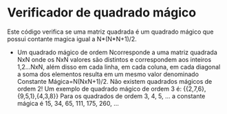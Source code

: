 # Verificador de quadrado mágico
Este código verifica se uma matriz quadrada é um quadrado mágico que possui contante magica igual a N*(N*N+1)/2.

- Um quadrado mágico de ordem Ncorresponde a uma matriz quadrada NxN onde os NxN valores são distintos e correspondem aos inteiros 1,2...NxN, além disso em cada linha, em cada coluna, em cada diagonal a soma dos elementos resulta em um mesmo valor denominado Constante Mágica=N(NxN+1)/2. Não existem quadrados mágicos de ordem 2! Um exemplo de quadrado mágico de ordem 3 é: {{2,7,6},{9,5,1},{4,3,8}} Para os quadrados de ordem 3, 4, 5,  ... a constante mágica é 15, 34, 65, 111, 175, 260, ...
